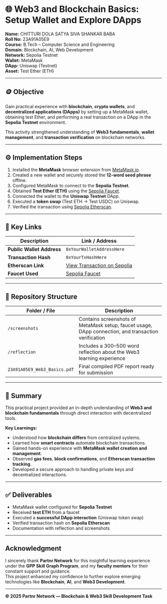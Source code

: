 # 🌐 Web3 and Blockchain Basics: Setup Wallet and Explore DApps  

**Name:** CHITTURI DOLA SATYA SIVA SHANKAR BABA  
**Roll No:** 23A91A05E9  
**Course:** B.Tech – Computer Science and Engineering  
**Domain:** Blockchain, AI, Web Development  
**Network:** Sepolia Testnet  
**Wallet:** MetaMask  
**DApp:** Uniswap (Testnet)  
**Asset:** Test Ether (ETH)  

---

## 🪙 Objective  
Gain practical experience with **blockchain**, **crypto wallets**, and **decentralized applications (DApps)** by setting up a MetaMask wallet, obtaining test Ether, and performing a real transaction on a DApp in the **Sepolia Testnet** environment.  

This activity strengthened understanding of **Web3 fundamentals**, **wallet management**, and **transaction verification** on blockchain networks.  

---

## ⚙️ Implementation Steps  
1. Installed the **MetaMask** browser extension from [MetaMask.io](https://metamask.io).  
2. Created a new wallet and securely stored the **12-word seed phrase** offline.  
3. Configured MetaMask to connect to the **Sepolia Testnet**.  
4. Obtained **Test Ether (ETH)** using the [Sepolia Faucet](https://sepoliafaucet.com).  
5. Connected the wallet to the **Uniswap Testnet** DApp.  
6. Executed a **token swap** (Test ETH → Test USDC) on Uniswap.  
7. Verified the transaction using [Sepolia Etherscan](https://sepolia.etherscan.io).  

---

## 🔗 Key Links  

| Description | Link / Address |
|--------------|----------------|
| **Public Wallet Address** | `0xYourWalletAddressHere` |
| **Transaction Hash** | `0xYourTxHashHere` |
| **Etherscan Link** | [View Transaction on Sepolia](https://sepolia.etherscan.io/) |
| **Faucet Used** | [Sepolia Faucet](https://sepoliafaucet.com) |

---

## 📁 Repository Structure  

| Folder / File | Description |
|----------------|-------------|
| `/screenshots` | Contains screenshots of MetaMask setup, faucet usage, DApp connection, and transaction verification |
| `/reflection` | Includes a 300–500 word reflection about the Web3 learning experience |
| `23A91A05E9_Web3_Basics.pdf` | Final compiled PDF report ready for submission |

---

## 🧠 Summary  
This practical project provided an in-depth understanding of **Web3 and blockchain fundamentals** through direct interaction with decentralized tools.  

**Key Learnings:**  
- Understood how **blockchain differs** from centralized systems.  
- Learned how **smart contracts** automate blockchain transactions.  
- Gained hands-on experience with **MetaMask wallet creation and management**.  
- Observed **gas fees**, **block confirmations**, and **Etherscan transaction tracking**.  
- Developed a secure approach to handling private keys and decentralized interactions.  

---

## ✅ Deliverables  
- MetaMask wallet configured for **Sepolia Testnet**  
- Received **test ETH** from a faucet  
- Executed a **successful DApp interaction** (Uniswap token swap)  
- Verified transaction hash on **Sepolia Etherscan**  
- Documentation with reflection and screenshots  

---

## Acknowledgment  
I sincerely thank **Partnr Network** for this insightful learning experience under the **GPP Skill Graph Program**, and my **faculty mentors** for their constant support and guidance.  
This project enhanced my confidence to further explore emerging technologies like **Blockchain**, **AI**, and **Web3 Development**.  

---

**© 2025 Partnr Network — Blockchain & Web3 Skill Development Task**  

